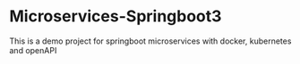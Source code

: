 # Microservices-Springboot3
This is a demo project for springboot microservices with docker, kubernetes and openAPI
